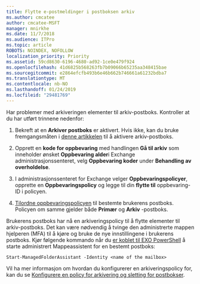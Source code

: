 ```yaml
---
title: Flytte e-postmeldinger i postboksen arkiv
ms.author: cmcatee
author: cmcatee-MSFT
manager: mnirkhe
ms.date: 11/7/2018
ms.audience: ITPro
ms.topic: article
ROBOTS: NOINDEX, NOFOLLOW
localization_priority: Priority
ms.assetid: 59cd8630-6196-4680-ad92-1ce0e479f924
ms.openlocfilehash: 41d6825b568263fb7b09066b65235aa348415bae
ms.sourcegitcommit: e2864efcfb493b6e46b662b746661a61232bdba7
ms.translationtype: MT
ms.contentlocale: nb-NO
ms.lasthandoff: 01/24/2019
ms.locfileid: "29481769"
---
```

Har problemer med arkiveringen elementer til arkiv-postboks. Kontroller at du har utført trinnene nedenfor:
  
1. Bekreft at en **Arkiver postboks** er aktivert. Hvis ikke, kan du bruke fremgangsmåten i [denne artikkelen](https://docs.microsoft.com/en-us/office365/securitycompliance/enable-archive-mailboxes) til å aktivere arkiv-postboks. 
    
2. Opprett en **kode for oppbevaring** med handlingen **Gå til arkiv** som inneholder ønsket **Oppbevaring alder**i Exchange administrasjonssenteret, velg **Oppbevaring koder** under **Behandling av overholdelse**.
    
3. I administrasjonssenteret for Exchange velger **Oppbevaringspolicyer**, opprette en **Oppbevaringspolicy** og legge til din **flytte til** oppbevaring-ID i policyen. 
    
4. [Tilordne oppbevaringspolicyen](https://docs.microsoft.com/en-us/exchange/security-and-compliance/messaging-records-management/apply-retention-policy) til bestemte brukerens postboks. Policyen om samme gjelder både **Primær** og **Arkiv** -postboks. 
    
Brukerens postboks har nå en arkiveringspolicy til å flytte elementer til arkiv-postboks. Det kan være nødvendig å tvinge den administrerte mappen hjelperen (MFA) til å kjøre og bruke de nye innstillingene i brukerens postboks. Kjør følgende kommando når du [er koblet til EXO PowerShell](https://docs.microsoft.com/en-us/powershell/exchange/exchange-online/connect-to-exchange-online-powershell/connect-to-exchange-online-powershell?view=exchange-ps) å starte administrert Mappeassistent for en bestemt postboks: 
  
```
Start-ManagedFolderAssistant -Identity <name of the mailbox>
```

Vil ha mer informasjon om hvordan du konfigurerer en arkiveringspolicy for, kan du se [Konfigurere en policy for arkivering og sletting for postbokser](https://docs.microsoft.com/en-us/office365/securitycompliance/set-up-an-archive-and-deletion-policy-for-mailboxes#step-1-enable-archive-mailboxes-for-users).
  

